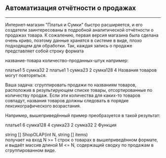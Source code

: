 

## Автоматизация отчётности о продажах
____

Интернет-магазин "Платья и Сумки" быстро расширяется, и его создатели заинтересованы в подробной аналитической отчётности о продажах товара. К сожалению, первая версия магазина была сделана очень криво, поэтому данные хранятся в системе в виде, плохо подходящем для обработки. Так, каждая запись о продаже представляет собой строку формата

название-товара количество-проданных-штук
например:

платье1 5
сумка32 2
платье1 1
сумка23 2
сумка128 4
Названия товаров могут повторяться.

Ваша задача: сгруппировать продажи по названиям товаров, расположив в результирующем списке товары, отсортированные по количеству продаж. Если эти количества для каких-то товаров совпадут, названия товаров должны следовать в порядке лексикографического возрастания.

Например, вышеприведённый пример преобразуется в такой результат:

платье1 6
сумка128 4
сумка23 2
сумка32 2
Функция

string [] ShopOLAP(int N, string [] items)          
получает на вход N >= 1 строк о товарах в вышеприведённом формате, и выдаёт массив длиной M <= N, содержащий сводку по продажам в сгруппированном виде.